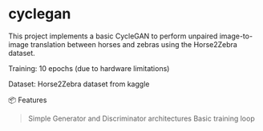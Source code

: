 # cyclegan
This project implements a basic CycleGAN to perform unpaired image-to-image translation between horses and zebras using the Horse2Zebra dataset.

Training: 10 epochs (due to hardware limitations)

Dataset: Horse2Zebra dataset from kaggle

📦 Features
> Simple Generator and Discriminator architectures
> Basic training loop 
